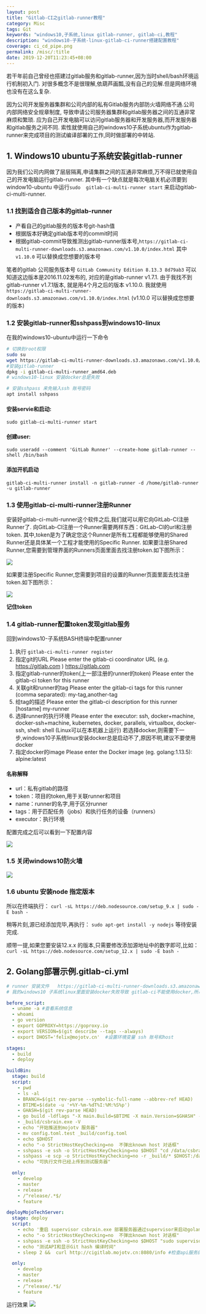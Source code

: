 ```yaml
---
layout: post
title: "Gitlab-CI之gitlab-runner教程"
category: Misc
tags: Git
keywords: "windows10,子系统,linux gitlab-runner, gitlab-ci,教程"
description: "windows10-子系统-linux-gitlab-ci-runner搭建配置教程"
coverage: ci_cd_pipe.png
permalink: /misc/:title
date: 2019-12-20T11:23:45+08:00
---
```


若干年前自己曾经也搭建过gitlab服务和gitlab-runner,因为当时shell/bash环境运行机制初入门.
对很多概念不是很理解,依葫芦画瓢,没有自己的见解.但是网络环境也没有在这么复杂.

因为公司开发服务器集群和公司内部的私有Gitlab服务内部防火墙网络不通.公司内部网络安全规章制度,
导致申请公司服务器集群和gitlab服务器之间的互通非常麻烦和繁琐.
应为自己开发电脑可以访问gitlab服务器和开发服务器,而开发服务器和gitlab服务之间不同.
索性就使用自己的windows10子系统ubuntu作为gitlab-runner来完成项目的测试编译部署的工作,同时做部署的中转站.

## 1. Windows10 ubuntu子系统安装gitlab-runner

因为我们公司内网做了层层隔离,申请集群之间的互通非常麻烦,万不得已就使用自己的开发电脑运行gitlab-runner.
其中有一个缺点就是每次电脑关机必须要到 window10-ubuntu 中运行`sudo  gitlab-ci-multi-runner start` 来启动gitlab-ci-multi-runner.

### 1.1 找到适合自己版本的gitlab-runner

- 产看自己的gitlab服务的版本号git-hash值
- 根据版本好确定gitlab版本号的commit时间
- 根据gitlab-commit导致推测出gitlab-runner版本号,`https://gitlab-ci-multi-runner-downloads.s3.amazonaws.com/v1.10.0/index.html`  其中`v1.10.0` 可以替换成您想要的版本号

笔者的gitlab 公司服务版本号 `GitLab Community Edition 8.13.3 8d79ab3` 可以知道这边版本是2016.11.02发布的, 对应的是gitlab-runner v1.7.1.
由于我找不到gitlab-runner v1.7.1版本, 就是用4个月之后的版本 v1.10.0.
我就使用
`https://gitlab-ci-multi-runner-downloads.s3.amazonaws.com/v1.10.0/index.html` (v1.10.0 可以替换成您想要的版本)

### 1.2 安装gitlab-runner和sshpass到windows10-linux

在我的windows10-ubuntu中运行一下命令

```bash
# 切换到root权限
sudo su
wget https://gitlab-ci-multi-runner-downloads.s3.amazonaws.com/v1.10.0/deb/gitlab-ci-multi-runner_amd64.deb
#安装gitlab-runner
dpkg -i gitlab-ci-multi-runner_amd64.deb
# windows10-linux 安装docker总是失败

# 安装sshpass 来免输入ssh 账号密码
apt install sshpass
```

#### 安装servie和启动:

    sudo gitlab-ci-multi-runner start

#### 创建user:

`sudo useradd --comment 'GitLab Runner' --create-home gitlab-runner --shell /bin/bash`

#### 添加开机启动

`gitlab-ci-multi-runner install -n gitlab-runner -d /home/gitlab-runner -u gitlab-runner`

### 1.3 使用gitlab-ci-multi-runner注册Runner

安装好gitlab-ci-multi-runner这个软件之后,我们就可以用它向GitLab-CI注册Runner了.
向GitLab-CI注册一个Runner需要两样东西：GitLab-CI的url和注册token.
其中,token是为了确定您这个Runner是所有工程都能够使用的Shared Runner还是具体某一个工程才能使用的Specific Runner.
如果要注册Shared Runner,您需要到管理界面的Runners页面里面去找注册token.如下图所示：

![](/assets/image/gitlab_runner_register.webp.jpg)

如果要注册Specific Runner,您需要到项目的设置的Runner页面里面去找注册token.如下图所示：

![](/assets/image/gitlab_runner_register2.webp.jpg)

****记住token****

### 1.4 gitlab-runner配置token发现gitlab服务

回到windows10-子系统BASH终端中配置runner

1. 执行 `gitlab-ci-multi-runner register`
2. 指定git的URL
   Please enter the gitlab-ci coordinator URL (e.g. https://gitlab.com )
   https://gitlab.com
3. 指定gitlab-runner的token(上一部注册的runner的token)
   Please enter the gitlab-ci token for this runner
4. 关联git和runner的tag
   Please enter the gitlab-ci tags for this runner (comma separated):
   my-tag,another-tag
5. 给tag的描述
   Please enter the gitlab-ci description for this runner
   [hostame] my-runner
5. 选择runner的执行环境
   Please enter the executor: ssh, docker+machine, docker-ssh+machine, kubernetes, docker, parallels, virtualbox, docker-ssh, shell:
   shell (Linux可以在本机器上运行)
   若选择docker,则需要下一步,windows10子系统linux安装docker总是启动不了,原因不明,建议不要使用docker
6. 指定docker的image
   Please enter the Docker image (eg. golang:1.13.5):
   alpine:latest

#### 名称解释

- url：私有gitlab的路径
- token：项目的token,用于关联runner和项目
- name：runner的名字,用于区分runner
- tags：用于匹配任务（jobs）和执行任务的设备（runners）
- executor：执行环境

配置完成之后可以看到一下配置内容

![](/assets/image/gitlab_runner_register3.jpg)

### 1.5 关闭windows10防火墙

![](/assets/image/gitlab_runner_firewal.png)

### 1.6 ubuntu 安装node 指定版本

所以在终端执行：
`curl -sL https://deb.nodesource.com/setup_9.x | sudo -E bash -`

稍等片刻,源已经添加完毕,再执行：
`sudo apt-get install -y nodejs` 等待安装完成.

顺带一提,如果您要安装12.x.x 的版本,只需要修改添加源地址中的数字即可,比如：
`curl -sL https://deb.nodesource.com/setup_12.x | sudo -E bash -`

## 2. Golang部署示例.gitlab-ci.yml

```yaml
# runner 安装文件   https://gitlab-ci-multi-runner-downloads.s3.amazonaws.com/v1.10.0/index.html
# 我的windows10 子系统linux里面安装docker失败导致 gitlab-ci不能使用docker,所以直接编译go二进制可执行文件 scp到开发服务器上执行

before_script:
  - uname -a #查看系统信息
  - whoami
  - go version
  - export GOPROXY=https://goproxy.io
  - export VERSION=$(git describe --tags --always)
  - export DHOST='felix@mojotv.cn'  #设置环境变量 ssh 账号和host

stages:
  - build
  - deploy

buildBin:
  stage: build
  script:
    - pwd
    - ls -al
    - BRANCH=$(git rev-parse --symbolic-full-name --abbrev-ref HEAD)
    - BTIME=$(date -u '+%Y-%m-%dT%I:%M:%S%p')
    - GHASH=$(git rev-parse HEAD)
    - go build -ldflags "-X main.Build=$BTIME -X main.Version=$GHASH" -o _build/csbrain.exe
    - _build/csbrain.exe -V
    - echo "开始推送到mojotv 服务器"
    - mv config.toml.test _build/config.toml
    - echo $DHOST
    - echo "-o StrictHostKeyChecking=no  不弹出known host 对话框"
    - sshpass -e ssh -o StrictHostKeyChecking=no $DHOST "cd /data/csbrain && sudo rm -rf *"  # sshpass -e 帮助您把设置windows10-linux中 $SSHPASS 环境变量 输入密码ssh密码
    - sshpass -e scp -o StrictHostKeyChecking=no -r _build/* $DHOST:/data/csbrain # sshpass -e 帮助您把设置windows10-linux中 $SSHPASS 环境变量 输入密码ssh密码
    - echo "可执行文件已经上传到测试服务器"

  only:
    - develop
    - master
    - release
    - /^release/.*$/
    - feature

deployMojoTechServer:
  stage: deploy
  script:
    - echo '重启 supervisor csbrain.exe 部署服务器通过supervisor来启动golang可执行程序'
    - echo "-o StrictHostKeyChecking=no  不弹出known host 对话框"
    - sshpass -e ssh -o StrictHostKeyChecking=no $DHOST "sudo supervisorctl restart all || true" #重启supervisor
    - echo "测试API和显示Git hash 编译时间"
    - sleep 2 &&  curl http://cigitlab.mojotv.cn:8080/info #检查api服务的编译版本号

  only:
    - develop
    - master
    - release
    - /^release/.*$/
    - feature
```

运行效果
![](/assets/image/gitlab_runner_register4.jpg)
